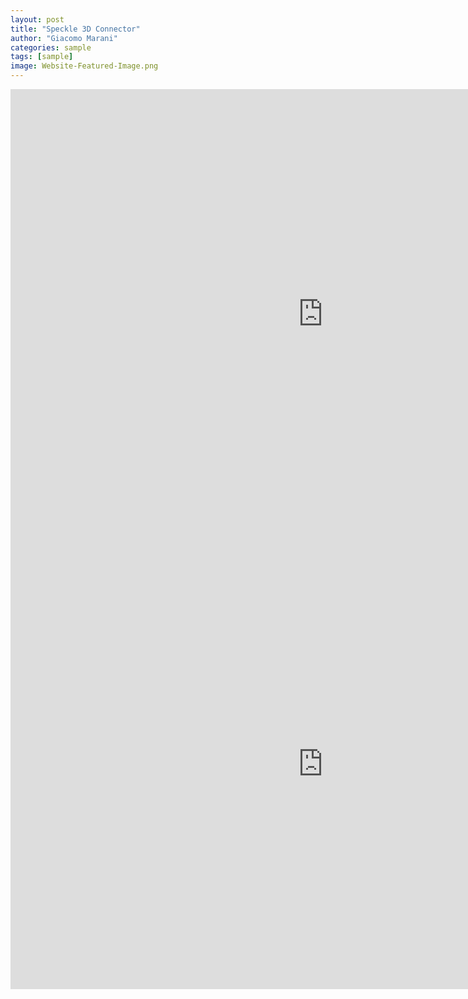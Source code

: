 ```yaml
---
layout: post
title: "Speckle 3D Connector"
author: "Giacomo Marani"
categories: sample
tags: [sample]
image: Website-Featured-Image.png
---
```



<iframe title="Speckle" src="https://app.speckle.systems/projects/86d4d1ad64/models/cf21bc8b8a#embed=%7B%22isEnabled%22%3Atrue%7D" width="1000" height="720" frameborder="0"></iframe>

<iframe title="Speckle" src="https://app.speckle.systems/projects/86d4d1ad64/models/0c6e7dac45#embed=%7B%22isEnabled%22%3Atrue%7D" width="1000" height="720" frameborder="0"></iframe>
